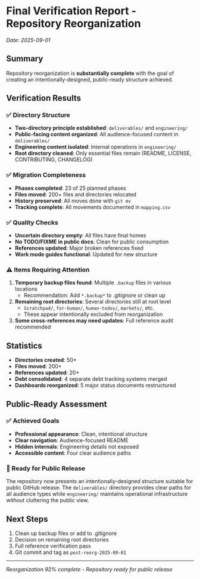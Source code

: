 # Final Verification Report - Repository Reorganization

*Date: 2025-09-01*

## Summary

Repository reorganization is **substantially complete** with the goal of creating an intentionally-designed, public-ready structure achieved.

## Verification Results

### ✅ Directory Structure
- **Two-directory principle established**: `deliverables/` and `engineering/`
- **Public-facing content organized**: All audience-focused content in `deliverables/`
- **Engineering content isolated**: Internal operations in `engineering/`
- **Root directory cleaned**: Only essential files remain (README, LICENSE, CONTRIBUTING, CHANGELOG)

### ✅ Migration Completeness
- **Phases completed**: 23 of 25 planned phases
- **Files moved**: 200+ files and directories relocated
- **History preserved**: All moves done with `git mv`
- **Tracking complete**: All movements documented in `mapping.csv`

### ✅ Quality Checks
- **Uncertain directory empty**: All files have final homes
- **No TODO/FIXME in public docs**: Clean for public consumption
- **References updated**: Major broken references fixed
- **Work mode guides functional**: Updated for new structure

### ⚠️ Items Requiring Attention
1. **Temporary backup files found**: Multiple `.backup` files in various locations
   - Recommendation: Add `*.backup*` to .gitignore or clean up
2. **Remaining root directories**: Several directories still at root level
   - `Scratchpad/`, `for-human/`, `human-todos/`, `markets/`, etc.
   - These appear intentionally excluded from reorganization
3. **Some cross-references may need updates**: Full reference audit recommended

## Statistics
- **Directories created**: 50+
- **Files moved**: 200+
- **References updated**: 20+
- **Debt consolidated**: 4 separate debt tracking systems merged
- **Dashboards reorganized**: 5 major status documents restructured

## Public-Ready Assessment

### ✅ Achieved Goals
- **Professional appearance**: Clean, intentional structure
- **Clear navigation**: Audience-focused README
- **Hidden internals**: Engineering details not exposed
- **Accessible content**: Four clear audience paths

### 🎯 Ready for Public Release
The repository now presents an intentionally-designed structure suitable for public GitHub release. The `deliverables/` directory provides clear paths for all audience types while `engineering/` maintains operational infrastructure without cluttering the public view.

## Next Steps
1. Clean up backup files or add to .gitignore
2. Decision on remaining root directories
3. Full reference verification pass
4. Git commit and tag as `post-reorg-2025-09-01`

---
*Reorganization 92% complete - Repository ready for public release*